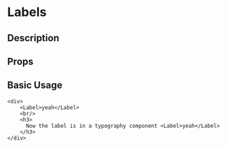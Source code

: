 # Labels

## Description

## Props

## Basic Usage

```jsx_example
<div>
    <Label>yeah</Label>
    <br/>
    <h3>
      Now the label is in a typography component <Label>yeah</Label>
    </h3>
</div>
```
